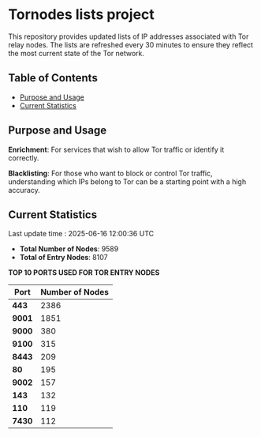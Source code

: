# Tornodes lists project

This repository provides updated lists of IP addresses associated with Tor relay nodes. The lists are refreshed every 30 minutes to ensure they reflect the most current state of the Tor network.

## Table of Contents

- [Purpose and Usage](#purpose-and-usage)
- [Current Statistics](#current-statistics)


## Purpose and Usage

**Enrichment**: For services that wish to allow Tor traffic or identify it correctly.

**Blacklisting**: For those who want to block or control Tor traffic, understanding which IPs belong to Tor can be a starting point with a high accuracy.

## Current Statistics

Last update time : 2025-06-16 12:00:36 UTC

- **Total Number of Nodes**: 9589
- **Total of Entry Nodes**: 8107

**TOP 10 PORTS USED FOR TOR ENTRY NODES**

| **Port** | **Number of Nodes** |
|------|-----------------|
| **443**   | 2386  |
| **9001**   | 1851  |
| **9000**   | 380  |
| **9100**   | 315  |
| **8443**   | 209  |
| **80**   | 195  |
| **9002**   | 157  |
| **143**   | 132  |
| **110**   | 119  |
| **7430**   | 112  |

